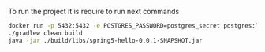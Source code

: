 To run the project it is require to run next commands
```bash
docker run -p 5432:5432 -e POSTGRES_PASSWORD=postgres_secret postgres:latest
./gradlew clean build
java -jar ./build/libs/spring5-hello-0.0.1-SNAPSHOT.jar
```
